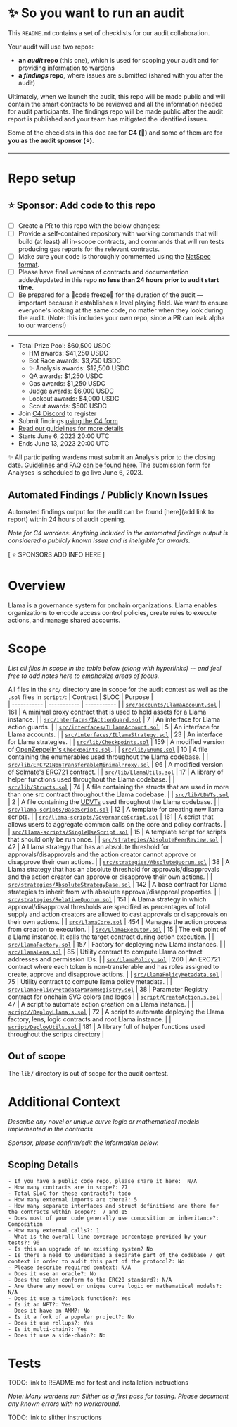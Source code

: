 # ✨ So you want to run an audit

This `README.md` contains a set of checklists for our audit collaboration.

Your audit will use two repos: 
- **an _audit_ repo** (this one), which is used for scoping your audit and for providing information to wardens
- **a _findings_ repo**, where issues are submitted (shared with you after the audit) 

Ultimately, when we launch the audit, this repo will be made public and will contain the smart contracts to be reviewed and all the information needed for audit participants. The findings repo will be made public after the audit report is published and your team has mitigated the identified issues.

Some of the checklists in this doc are for **C4 (🐺)** and some of them are for **you as the audit sponsor (⭐️)**.

---

# Repo setup

## ⭐️ Sponsor: Add code to this repo

- [ ] Create a PR to this repo with the below changes:
- [ ] Provide a self-contained repository with working commands that will build (at least) all in-scope contracts, and commands that will run tests producing gas reports for the relevant contracts.
- [ ] Make sure your code is thoroughly commented using the [NatSpec format](https://docs.soliditylang.org/en/v0.5.10/natspec-format.html#natspec-format).
- [ ] Please have final versions of contracts and documentation added/updated in this repo **no less than 24 hours prior to audit start time.**
- [ ] Be prepared for a 🚨code freeze🚨 for the duration of the audit — important because it establishes a level playing field. We want to ensure everyone's looking at the same code, no matter when they look during the audit. (Note: this includes your own repo, since a PR can leak alpha to our wardens!)

---

- Total Prize Pool: $60,500 USDC
  - HM awards: $41,250 USDC
  - Bot Race awards: $3,750 USDC 
  - ✨ Analysis awards: $12,500 USDC
  - QA awards: $1,250 USDC 
  - Gas awards: $1,250 USDC 
  - Judge awards: $6,000 USDC 
  - Lookout awards: $4,000 USDC 
  - Scout awards: $500 USDC 
- Join [C4 Discord](https://discord.gg/code4rena) to register
- Submit findings [using the C4 form](https://code4rena.com/contests/2023-05-llama/submit)
- [Read our guidelines for more details](https://docs.code4rena.com/roles/wardens)
- Starts June 6, 2023 20:00 UTC 
- Ends June 13, 2023 20:00 UTC

✨ All participating wardens must submit an Analysis prior to the closing date. [Guidelines and FAQ can be found here.](https://code4rena.notion.site/Analyses-Guidelines-and-FAQ-2808a71e08e44c81a985527194f5f118) The submission form for Analyses is scheduled to go live June 6, 2023.

## Automated Findings / Publicly Known Issues

Automated findings output for the audit can be found [here](add link to report) within 24 hours of audit opening.

*Note for C4 wardens: Anything included in the automated findings output is considered a publicly known issue and is ineligible for awards.*

[ ⭐️ SPONSORS ADD INFO HERE ]

# Overview

Llama is a governance system for onchain organizations. Llama enables organizations to encode access control policies, create rules to execute actions, and manage shared accounts.

# Scope

*List all files in scope in the table below (along with hyperlinks) -- and feel free to add notes here to emphasize areas of focus.*

All files in the `src/` directory are in scope for the audit contest as well as the `.sol` files in `script/`:
| Contract | SLOC | Purpose |  
| ----------- | ----------- | ----------- |
| [`src/accounts/LlamaAccount.sol`](llama/src/accounts/LlamaAccount.sol) | 161 | A minimal proxy contract that is used to hold assets for a Llama instance. |
| [`src/interfaces/IActionGuard.sol`](llama/interfaces/IActionGuard.sol) | 7 | An interface for Llama action guards. |
| [`src/interfaces/ILlamaAccount.sol`](llama/interfaces/ILlamaAccount.sol) | 5 | An interface for Llama accounts. |
| [`src/interfaces/ILlamaStrategy.sol`](llama/interfaces/ILlamaStrategy.sol) | 23 | An interface for Llama strategies. |
| [`src/lib/Checkpoints.sol`]() | 159 | A modified version of [OpenZeppelin's `Checkpoints.sol`](https://github.com/OpenZeppelin/openzeppelin-contracts/blob/d00acef4059807535af0bd0dd0ddf619747a044b/contracts/utils/Checkpoints.sol). |
| [`src/lib/Enums.sol`](llama/src/lib/Enums.sol) | 10 | A file containing the enumerables used throughout the Llama codebase. |
| [`src/lib/ERC721NonTransferableMinimalProxy.sol`](llama/src/lib/ERC721NonTransferableMinimalProxy.sol) | 96 | A modified version of [Solmate's ERC721 contract](https://github.com/transmissions11/solmate/blob/34d20fc027fe8d50da71428687024a29dc01748b/src/tokens/ERC721.sol). |
| [`src/lib/LlamaUtils.sol`](llama/src/lib/LlamaUtils.sol) | 17 | A library of helper functions used throughout the Llama codebase. |
| [`src/lib/Structs.sol`](llama/src/lib/Structs.sol) | 74 | A file containing the structs that are used in more than one src contract throughout the Llama codebase. |
| [`src/lib/UDVTs.sol`](llama/src/lib/UDVTs.sol) | 2 | A file containing the [UDVTs](https://docs.soliditylang.org/en/v0.8.10/types.html#user-defined-value-types) used throughout the Llama codebase. |
| [`src/llama-scripts/BaseScript.sol`](llama/src/llama-scripts/BaseScript.sol) | 12 | A template for creating new llama scripts. |
| [`src/llama-scripts/GovernanceScript.sol`](llama/src/llama-scripts/GovernanceScript.sol) | 161 | A script that allows users to aggregate common calls on the core and policy contracts. |
| [`src/llama-scripts/SingleUseScript.sol`](llama/src/llama-scripts/SingleUseScript.sol) | 15 | A template script for scripts that should only be run once. |
| [`src/strategies/AbsolutePeerReview.sol`](llama/src/strategies/AbsolutePeerReview.sol) | 42 | A Llama strategy that has an absolute threshold for approvals/disapprovals and the action creator cannot approve or disapprove their own actions. |
| [`src/strategies/AbsoluteQuorum.sol`](llama/src/strategies/AbsoluteQuorum.sol) | 38 | A Llama strategy that has an absolute threshold for approvals/disapprovals and the action creator can approve or disapprove their own actions. |
| [`src/strategies/AbsoluteStrategyBase.sol`](llama/src/strategies/AbsoluteStrategyBase.sol) | 142 | A base contract for Llama strategies to inherit from with absolute approval/disapproal properties. |
| [`src/strategies/RelativeQuorum.sol`](llama/src/strategies/RelativeQuorum.sol) | 151 | A Llama strategy in which approval/disapproval thresholds are specified as percentages of total supply and action creators are allowed to cast approvals or disapprovals on their own actions. |
| [`src/LlamaCore.sol`](llama/src/LlamaCore.sol) | 454 | Manages the action process from creation to execution. |
| [`src/LlamaExecutor.sol`](llama/src/LlamaExecutor.sol) | 15 | The exit point of a Llama instance. It calls the target contract during action execution. |
| [`src/LlamaFactory.sol`](llama/src/LlamaFactory.sol) | 157 | Factory for deploying new Llama instances. |
| [`src/LlamaLens.sol`](llama/src/LlamaLens.sol) | 85 | Utility contract to compute Llama contract addresses and permission IDs. |
| [`src/LlamaPolicy.sol`](llama/src/LlamaPolicy.sol) | 260 | An ERC721 contract where each token is non-transferable and has roles assigned to create, approve and disapprove actions. |
| [`src/LlamaPolicyMetadata.sol`](llama/src/LlamaPolicyMetadata.sol) | 75 | Utility contract to compute llama policy metadata. |
| [`src/LlamaPolicyMetadataParamRegistry.sol`](llama/src/LlamaPolicyMetadataParamRegistry.sol) | 38 | Parameter Registry contract for onchain SVG colors and logos |
| [`script/CreateAction.s.sol`](script/CreateAction.s.sol) | 47 |  A script to automate action creation on a Llama instance. |
| [`script//DeployLlama.s.sol`](script/DeployLlama.s.sol) | 72 |  A script to automate deploying the Llama factory, lens, logic contracts and root Llama instance. |
| [`script/DeployUtils.sol` ](script/DeployUtils.sol) | 181 | A library full of helper functions used throughout the scripts directory |

## Out of scope

The `lib/` directory is out of scope for the audit contest.

# Additional Context

*Describe any novel or unique curve logic or mathematical models implemented in the contracts*

*Sponsor, please confirm/edit the information below.*

## Scoping Details 
```
- If you have a public code repo, please share it here:  N/A
- How many contracts are in scope?: 27  
- Total SLoC for these contracts?: todo 
- How many external imports are there?: 5
- How many separate interfaces and struct definitions are there for the contracts within scope?:  7 and 15
- Does most of your code generally use composition or inheritance?: Composition  
- How many external calls?: 1  
- What is the overall line coverage percentage provided by your tests?: 90
- Is this an upgrade of an existing system? No
- Is there a need to understand a separate part of the codebase / get context in order to audit this part of the protocol?: No 
- Please describe required context: N/A 
- Does it use an oracle?: No
- Does the token conform to the ERC20 standard?: N/A
- Are there any novel or unique curve logic or mathematical models?: N/A
- Does it use a timelock function?: Yes
- Is it an NFT?: Yes
- Does it have an AMM?: No
- Is it a fork of a popular project?: No
- Does it use rollups?: Yes   
- Is it multi-chain?: Yes
- Does it use a side-chain?: No
```

# Tests

TODO: link to README.md for test and installation instructions

*Note: Many wardens run Slither as a first pass for testing.  Please document any known errors with no workaround.* 

TODO: link to slither instructions

